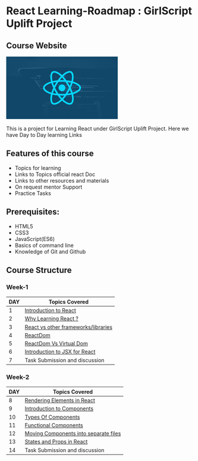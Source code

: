 # React Learning-Roadmap : GirlScript Uplift Project

## Course Website

![logo](react.jpg)

This is a project for Learning React under GirlScript Uplift Project.
Here we have Day to Day learning Links

## Features of this course

* Topics for learning
* Links to Topics official react Doc
* Links to other resources and materials
* On request mentor Support
* Practice Tasks

## Prerequisites:
* HTML5
* CSS3
* JavaScript(ES6)
* Basics of command line
* Knowledge of Git and Github

## Course Structure

### Week-1
DAY | Topics Covered 
------- | --- 
1     | [Introduction to React](Week%201/) 
2     | [Why Learning React ?](Week%201/) 
3     | [React vs other frameworks/libraries](Week%201/) 
4     | [ReactDom](Week%201/) 
5     | [ReactDom Vs Virtual Dom](Week%201/) 
6     | [Introduction to JSX for React ](Week%201/ )
7     | Task Submission and discussion 

### Week-2
DAY | Topics Covered 
------- | --- 
8     | [Rendering Elements in React](Week%202/) 
9     | [Introduction to Components](Week%202/) 
10     | [Types Of Components](Week%202/) 
11    | [Functional Components](Week%202/) 
12     | [Moving Components into separate files](Week%202/) 
13     | [States and Props in React ](Week%202/ ) 
14     | Task Submission and discussion